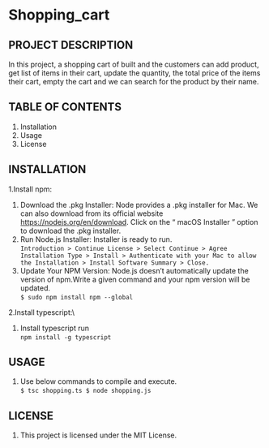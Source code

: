 # Shopping_cart
## PROJECT DESCRIPTION
In this project, a shopping cart of built and the customers can add product, get list of items in their cart, update the quantity, the total price of the items their cart, empty the cart and we can search for the product by their name.

## TABLE OF CONTENTS
1. Installation
2. Usage
3. License

## INSTALLATION
1.Install npm:
 1. Download the .pkg Installer: Node provides a .pkg installer for Mac. We can also download from its official website https://nodejs.org/en/download. Click on the “ macOS Installer ” option to download the .pkg installer.
 2. Run Node.js Installer: Installer is ready to run.\
``Introduction > Continue License > Select Continue > Agree Installation Type > Install > Authenticate with your Mac to allow the Installation > Install Software Summary > Close.``
3. Update Your NPM Version: Node.js doesn’t automatically update the version of npm.Write a given command and your npm version will be updated.\
``$ sudo npm install npm --global``

2.Install typescript:\
  1. Install typescript run\
``npm install -g typescript``

## USAGE
1. Use below commands to compile and execute. \
 ``$ tsc shopping.ts
 $ node shopping.js``

## LICENSE
  1. This project is licensed under the MIT License.
